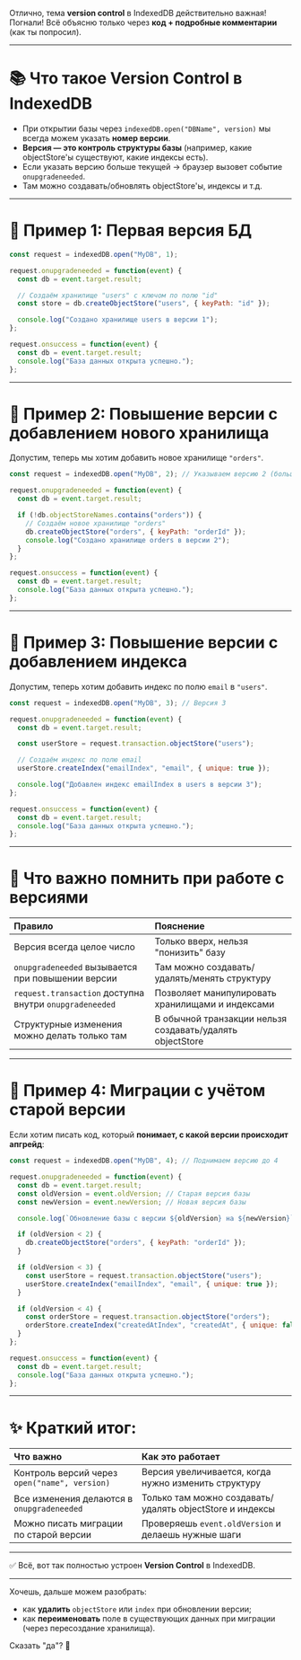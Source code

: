Отлично, тема **version control** в IndexedDB действительно важная!  
Погнали! Всё объясню только через **код + подробные комментарии** (как ты попросил).

---

# 📚 Что такое Version Control в IndexedDB

- При открытии базы через `indexedDB.open("DBName", version)` мы всегда можем указать **номер версии**.
- **Версия — это контроль структуры базы** (например, какие objectStore'ы существуют, какие индексы есть).
- Если указать версию больше текущей → браузер вызовет событие `onupgradeneeded`.
- Там можно создавать/обновлять objectStore'ы, индексы и т.д.

---

# 📄 Пример 1: Первая версия БД

```javascript
const request = indexedDB.open("MyDB", 1);

request.onupgradeneeded = function(event) {
  const db = event.target.result;

  // Создаём хранилище "users" с ключом по полю "id"
  const store = db.createObjectStore("users", { keyPath: "id" });

  console.log("Создано хранилище users в версии 1");
};

request.onsuccess = function(event) {
  const db = event.target.result;
  console.log("База данных открыта успешно.");
};
```

---

# 📄 Пример 2: Повышение версии с добавлением нового хранилища

Допустим, теперь мы хотим добавить новое хранилище `"orders"`.

```javascript
const request = indexedDB.open("MyDB", 2); // Указываем версию 2 (больше чем 1)

request.onupgradeneeded = function(event) {
  const db = event.target.result;

  if (!db.objectStoreNames.contains("orders")) {
    // Создаём новое хранилище "orders"
    db.createObjectStore("orders", { keyPath: "orderId" });
    console.log("Создано хранилище orders в версии 2");
  }
};

request.onsuccess = function(event) {
  const db = event.target.result;
  console.log("База данных открыта успешно.");
};
```

---

# 📄 Пример 3: Повышение версии с добавлением индекса

Допустим, теперь хотим добавить индекс по полю `email` в `"users"`.

```javascript
const request = indexedDB.open("MyDB", 3); // Версия 3

request.onupgradeneeded = function(event) {
  const db = event.target.result;

  const userStore = request.transaction.objectStore("users");

  // Создаём индекс по полю email
  userStore.createIndex("emailIndex", "email", { unique: true });

  console.log("Добавлен индекс emailIndex в users в версии 3");
};

request.onsuccess = function(event) {
  const db = event.target.result;
  console.log("База данных открыта успешно.");
};
```

---

# 🧠 Что важно помнить при работе с версиями

| Правило | Пояснение |
|:--------|:----------|
| Версия всегда целое число | Только вверх, нельзя "понизить" базу |
| `onupgradeneeded` вызывается при повышении версии | Там можно создавать/удалять/менять структуру |
| `request.transaction` доступна внутри `onupgradeneeded` | Позволяет манипулировать хранилищами и индексами |
| Структурные изменения можно делать только там | В обычной транзакции нельзя создавать/удалять objectStore |

---

# 📄 Пример 4: Миграции с учётом старой версии

Если хотим писать код, который **понимает, с какой версии происходит апгрейд**:

```javascript
const request = indexedDB.open("MyDB", 4); // Поднимаем версию до 4

request.onupgradeneeded = function(event) {
  const db = event.target.result;
  const oldVersion = event.oldVersion; // Старая версия базы
  const newVersion = event.newVersion; // Новая версия базы

  console.log(`Обновление базы с версии ${oldVersion} на ${newVersion}`);

  if (oldVersion < 2) {
    db.createObjectStore("orders", { keyPath: "orderId" });
  }

  if (oldVersion < 3) {
    const userStore = request.transaction.objectStore("users");
    userStore.createIndex("emailIndex", "email", { unique: true });
  }

  if (oldVersion < 4) {
    const orderStore = request.transaction.objectStore("orders");
    orderStore.createIndex("createdAtIndex", "createdAt", { unique: false });
  }
};

request.onsuccess = function(event) {
  const db = event.target.result;
  console.log("База данных открыта успешно.");
};
```

---

# ✨ Краткий итог:

| Что важно | Как это работает |
|:----------|:-----------------|
| Контроль версий через `open("name", version)` | Версия увеличивается, когда нужно изменить структуру |
| Все изменения делаются в `onupgradeneeded` | Только там можно создавать/удалять objectStore и индексы |
| Можно писать миграции по старой версии | Проверяешь `event.oldVersion` и делаешь нужные шаги |

---

✅ Всё, вот так полностью устроен **Version Control** в IndexedDB.

---

Хочешь, дальше можем разобрать:
- как **удалить** `objectStore` или `index` при обновлении версии;
- как **переименовать** поле в существующих данных при миграции (через пересоздание хранилища).

Сказать "да"? 🚀